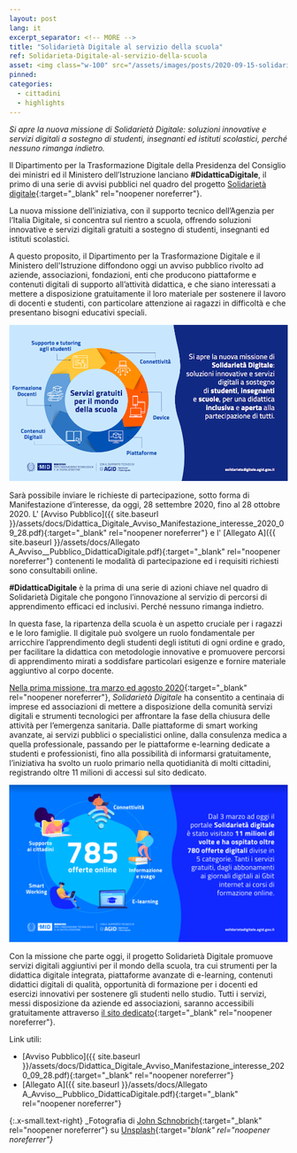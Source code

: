 ```yaml
---
layout: post
lang: it
excerpt_separator: <!-- MORE -->
title: "Solidarietà Digitale al servizio della scuola"
ref: Solidarieta-Digitale-al-servizio-della-scuola
asset: <img class="w-100" src="/assets/images/posts/2020-09-15-solidarieta-digitale-fase-2.jpg" alt="Solidarietà Digitale al servizio della scuola"/>
pinned:
categories:
  - cittadini
  - highlights
---
```


_Si apre la nuova missione di Solidarietà Digitale: soluzioni innovative e servizi digitali a sostegno di studenti, insegnanti ed istituti scolastici, perché nessuno rimanga indietro._

<!-- MORE -->

Il Dipartimento per la Trasformazione Digitale della Presidenza del Consiglio dei ministri ed il Ministero dell’Istruzione lanciano **#DidatticaDigitale**, il primo di una serie di avvisi pubblici nel quadro del progetto [Solidarietà digitale](https://innovazione.gov.it/coronavirus-solidarieta-digitale-in-tutta-italia/){:target="_blank" rel="noopener noreferrer"}.
 
La nuova missione dell’iniziativa, con il supporto tecnico dell’Agenzia per l’Italia Digitale, si concentra sul rientro a scuola, offrendo soluzioni innovative e servizi digitali gratuiti a sostegno di studenti, insegnanti ed istituti scolastici.

A questo proposito, il Dipartimento per la Trasformazione Digitale e il Ministero dell'Istruzione diffondono oggi un avviso pubblico rivolto ad aziende, associazioni, fondazioni, enti che producono piattaforme e contenuti digitali di supporto all’attività didattica, e che siano interessati a mettere a disposizione gratuitamente il loro materiale per sostenere il lavoro di docenti e studenti, con particolare attenzione ai ragazzi in difficoltà e che presentano bisogni educativi speciali.

![Infografica solidarietà digitale 2](/assets/images/posts/2020_09_22_InfoSolidarietaDigitale.png)

Sarà possibile inviare le richieste di partecipazione, sotto forma di Manifestazione d’interesse, da oggi, 28 settembre 2020, fino al 28 ottobre 2020. L' [Avviso Pubblico]({{ site.baseurl }}/assets/docs/Didattica_Digitale_Avviso_Manifestazione_interesse_2020_09_28.pdf){:target="_blank" rel="noopener noreferrer"} e l' [Allegato A]({{ site.baseurl }}/assets/docs/Allegato A_Avviso__Pubblico_DidatticaDigitale.pdf){:target="_blank" rel="noopener noreferrer"} contenenti le modalità di partecipazione ed i requisiti richiesti sono consultabili online.

**#DidatticaDigitale** è la prima di una serie di azioni chiave nel quadro di Solidarietà Digitale che pongono l’innovazione al servizio di percorsi di apprendimento efficaci ed inclusivi. Perché nessuno rimanga indietro.

In questa fase, la ripartenza della scuola è un aspetto cruciale per i ragazzi e le loro famiglie. Il digitale può svolgere un ruolo fondamentale per arricchire l’apprendimento degli studenti degli istituti di ogni ordine e grado, per facilitare la didattica con metodologie innovative e promuovere percorsi di apprendimento  mirati a soddisfare particolari esigenze e fornire materiale aggiuntivo al corpo docente.
 

[Nella prima missione, tra marzo ed agosto 2020](https://innovazione.gov.it/coronavirus-solidarieta-digitale-in-tutta-italia/){:target="_blank" rel="noopener noreferrer"}, _Solidarietà Digitale_ ha consentito a centinaia di imprese ed associazioni di mettere a disposizione della comunità  servizi digitali e strumenti tecnologici per affrontare la fase della chiusura delle attività per l’emergenza sanitaria. Dalle piattaforme di smart working avanzate, ai servizi pubblici o specialistici online, dalla consulenza medica a quella professionale, passando per le piattaforme e-learning dedicate a studenti e professionisti, fino alla possibilità di informarsi gratuitamente, l’iniziativa ha svolto un ruolo primario  nella quotidianità di molti cittadini, registrando oltre 11 milioni di accessi sul sito dedicato.

![Infografica solidarietà digitale](/assets/images/posts/2020-09-25-infografica-solidarieta-digitale.png)

Con la missione che parte oggi, il progetto Solidarietà Digitale promuove  servizi digitali aggiuntivi per il mondo della scuola,  tra cui strumenti per la didattica digitale integrata, piattaforme avanzate di e-learning, contenuti didattici digitali di qualità, opportunità di formazione per i docenti ed esercizi innovativi per sostenere gli studenti nello studio. Tutti i servizi, messi disposizione da aziende ed associazioni, saranno accessibili gratuitamente attraverso [il sito dedicato](https://solidarietadigitale.agid.gov.it/#/){:target="_blank" rel="noopener noreferrer"}.

Link utili:

- [Avviso Pubblico]({{ site.baseurl }}/assets/docs/Didattica_Digitale_Avviso_Manifestazione_interesse_2020_09_28.pdf){:target="_blank" rel="noopener noreferrer"}
- [Allegato A]({{ site.baseurl }}/assets/docs/Allegato A_Avviso__Pubblico_DidatticaDigitale.pdf){:target="_blank" rel="noopener noreferrer"} 



{:.x-small.text-right}
_Fotografia di [John Schnobrich](https://unsplash.com/@johnschno){:target="_blank" rel="noopener noreferrer"} su [Unsplash](https://unsplash.com/photos/FlPc9_VocJ4){:target="_blank" rel="noopener noreferrer"}_

